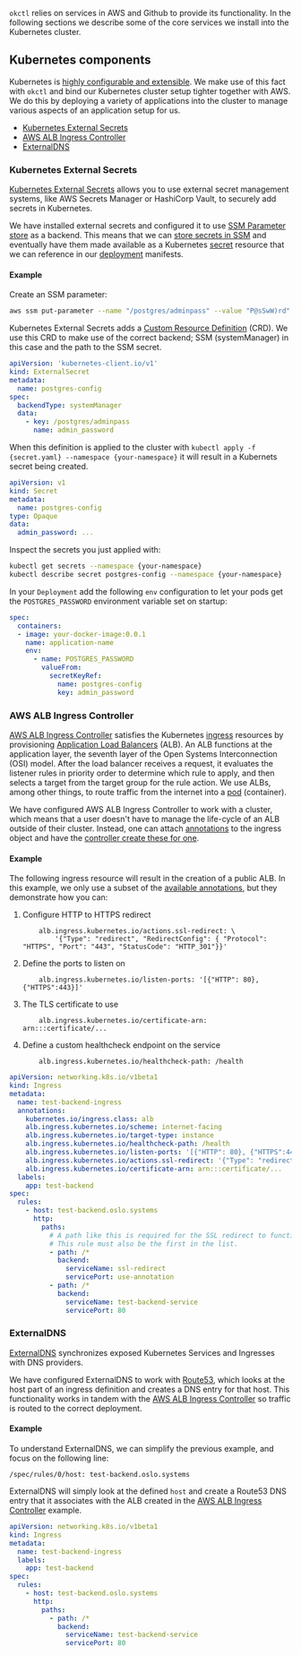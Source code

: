 `okctl` relies on services in AWS and Github to provide its functionality. In the following sections we describe some of the core services we install into the Kubernetes cluster.

## Kubernetes components

Kubernetes is [highly configurable and extensible](https://kubernetes.io/docs/concepts/extend-kubernetes/). We make use of this fact with `okctl` and bind our Kubernetes cluster setup tighter together with AWS. We do this by deploying a variety of applications into the cluster to manage various aspects of an application setup for us.

- [Kubernetes External Secrets](#kubernetes-external-secrets)
- [AWS ALB Ingress Controller](#aws-alb-ingress-controller)
- [ExternalDNS](#externaldns)

### Kubernetes External Secrets

[Kubernetes External Secrets](https://github.com/external-secrets/kubernetes-external-secrets/) allows you to use external secret management systems, like AWS Secrets Manager or HashiCorp Vault, to securely add secrets in Kubernetes.

We have installed external secrets and configured it to use [SSM Parameter store](#aws-systems-manager-amazon-ssm-parameter-store) as a backend. This means that we can [store secrets in SSM](https://github.com/external-secrets/kubernetes-external-secrets/#add-a-secret) and eventually have them made available as a Kubernetes [secret](https://kubernetes.io/docs/concepts/configuration/secret/) resource that we can reference in our [deployment](https://kubernetes.io/docs/concepts/workloads/controllers/deployment/) manifests.

#### Example

Create an SSM parameter:

```bash
aws ssm put-parameter --name "/postgres/adminpass" --value "P@sSwW)rd" --type "SecureString"
```

Kubernetes External Secrets adds a [Custom Resource Definition](https://kubernetes.io/docs/concepts/extend-kubernetes/api-extension/custom-resources/) (CRD). We use this CRD to make use of the correct backend; SSM (systemManager) in this case and the path to the SSM secret.

```yaml
apiVersion: 'kubernetes-client.io/v1'
kind: ExternalSecret
metadata:
  name: postgres-config
spec:
  backendType: systemManager
  data:
    - key: /postgres/adminpass
      name: admin_password
```

When this definition is applied to the cluster with `kubectl apply -f {secret.yaml} --namespace {your-namespace}` it
will result in a Kubernets secret being created.

```yaml
apiVersion: v1
kind: Secret
metadata:
  name: postgres-config
type: Opaque
data:
  admin_password: ...
```

Inspect the secrets you just applied with:

```bash
kubectl get secrets --namespace {your-namespace}
kubectl describe secret postgres-config --namespace {your-namespace}
```

In your `Deployment` add the following `env` configuration to let your pods get the `POSTGRES_PASSWORD` environment
variable set on startup:

```yaml
spec:
  containers:
  - image: your-docker-image:0.0.1
    name: application-name
    env:
      - name: POSTGRES_PASSWORD
        valueFrom:
          secretKeyRef:
            name: postgres-config
            key: admin_password
```

### AWS ALB Ingress Controller

[AWS ALB Ingress Controller](https://github.com/kubernetes-sigs/aws-alb-ingress-controller) satisfies the Kubernetes [ingress](https://kubernetes.io/docs/concepts/services-networking/ingress/) resources by provisioning [Application Load Balancers](https://docs.aws.amazon.com/elasticloadbalancing/latest/application/introduction.html) (ALB). An ALB  functions at the application layer, the seventh layer of the Open Systems Interconnection (OSI) model. After the load balancer receives a request, it evaluates the listener rules in priority order to determine which rule to apply, and then selects a target from the target group for the rule action. We use ALBs, among other things, to route traffic from the internet into a [pod](https://kubernetes.io/docs/concepts/workloads/pods/) (container).

We have configured AWS ALB Ingress Controller to work with a cluster, which means that a user doesn't have to manage the life-cycle of an ALB outside of their cluster. Instead, one can attach [annotations](https://kubernetes.io/docs/concepts/overview/working-with-objects/annotations/) to the ingress object and have the [controller create these for one](https://kubernetes-sigs.github.io/aws-alb-ingress-controller/guide/controller/config/).

#### Example

The following ingress resource will result in the creation of a public ALB. In this example, we only use a subset of the [available annotations](https://kubernetes-sigs.github.io/aws-alb-ingress-controller/guide/ingress/annotation/), but they demonstrate how you can:

 1. Configure HTTP to HTTPS redirect
    ```
        alb.ingress.kubernetes.io/actions.ssl-redirect: \
            '{"Type": "redirect", "RedirectConfig": { "Protocol": "HTTPS", "Port": "443", "StatusCode": "HTTP_301"}}'
    ```
2. Define the ports to listen on
    ```
        alb.ingress.kubernetes.io/listen-ports: '[{"HTTP": 80}, {"HTTPS":443}]'
    ```
3. The TLS certificate to use
    ```
        alb.ingress.kubernetes.io/certificate-arn: arn:::certificate/...
    ```
4. Define a custom healthcheck endpoint on the service
    ```
        alb.ingress.kubernetes.io/healthcheck-path: /health
    ```

```yaml
apiVersion: networking.k8s.io/v1beta1
kind: Ingress
metadata:
  name: test-backend-ingress
  annotations:
    kubernetes.io/ingress.class: alb
    alb.ingress.kubernetes.io/scheme: internet-facing
    alb.ingress.kubernetes.io/target-type: instance
    alb.ingress.kubernetes.io/healthcheck-path: /health
    alb.ingress.kubernetes.io/listen-ports: '[{"HTTP": 80}, {"HTTPS":443}]'
    alb.ingress.kubernetes.io/actions.ssl-redirect: '{"Type": "redirect", "RedirectConfig": { "Protocol": "HTTPS", "Port": "443", "StatusCode": "HTTP_301"}}'
    alb.ingress.kubernetes.io/certificate-arn: arn:::certificate/...
  labels:
    app: test-backend
spec:
  rules:
    - host: test-backend.oslo.systems
      http:
        paths:
          # A path like this is required for the SSL redirect to function
          # This rule must also be the first in the list.
          - path: /*
            backend:
              serviceName: ssl-redirect
              servicePort: use-annotation
          - path: /*
            backend:
              serviceName: test-backend-service
              servicePort: 80
```

### ExternalDNS

[ExternalDNS](https://github.com/kubernetes-sigs/external-dns) synchronizes exposed Kubernetes Services and Ingresses with DNS providers.

We have configured ExternalDNS to work with [Route53](#aws-route53-route53), which looks at the host part of an ingress definition and creates a DNS entry for that host. This functionality works in tandem with the [AWS ALB Ingress Controller](#aws-alb-ingress-controller) so traffic is routed to the correct deployment.

#### Example

To understand ExternalDNS, we can simplify the previous example, and focus on the following line:

`/spec/rules/0/host: test-backend.oslo.systems`

ExternalDNS will simply look at the defined `host` and create a Route53 DNS entry that it associates with the ALB created in the [AWS ALB Ingress Controller](#aws-alb-ingress-controller) example.

```yaml
apiVersion: networking.k8s.io/v1beta1
kind: Ingress
metadata:
  name: test-backend-ingress
  labels:
    app: test-backend
spec:
  rules:
    - host: test-backend.oslo.systems
      http:
        paths:
          - path: /*
            backend:
              serviceName: test-backend-service
              servicePort: 80
```
 